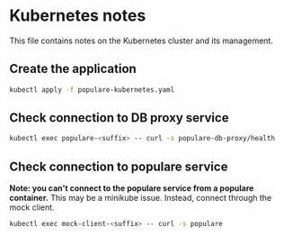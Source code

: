 # Kubernetes notes

This file contains notes on the Kubernetes cluster and its management.

## Create the application

```bash
kubectl apply -f populare-kubernetes.yaml
```

## Check connection to DB proxy service

```bash
kubectl exec populare-<suffix> -- curl -s populare-db-proxy/health
```

## Check connection to populare service

**Note: you can't connect to the populare service from a populare container.**
This may be a minikube issue. Instead, connect through the mock client.

```bash
kubectl exec mock-client-<suffix> -- curl -s populare
```
